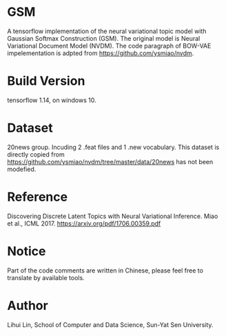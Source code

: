 # GSM
A tensorflow implementation of the neural variational topic model with Gaussian Softmax Construction (GSM). The original model is Neural Variational Document Model (NVDM). The code paragraph of BOW-VAE impelementation is adpted from https://github.com/ysmiao/nvdm.

# Build Version
tensorflow 1.14, on windows 10.

# Dataset
20news group. Incuding 2 .feat files and 1 .new vocabulary. This dataset is directly copied from https://github.com/ysmiao/nvdm/tree/master/data/20news has not been modefied.

# Reference
Discovering Discrete Latent Topics with Neural Variational Inference. Miao et al., ICML 2017. https://arxiv.org/pdf/1706.00359.pdf

# Notice
Part of the code comments are written in Chinese, please feel free to translate by available tools.

# Author
Lihui Lin, School of Computer and Data Science, Sun-Yat Sen University.
